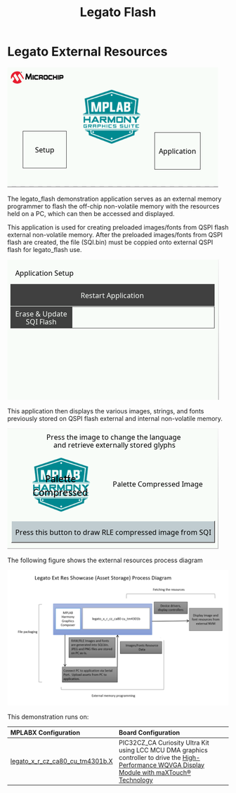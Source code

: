 ﻿---
parent: Example Applications
title: Legato Flash
nav_order: 4
---

# Legato External Resources

![](./../../images/IntroScreen.png)

The legato_flash demonstration application serves as an external memory programmer to flash the off-chip non-volatile memory with the resources held on a PC, which can then be accessed and displayed.

This application is used for creating preloaded images/fonts from QSPI flash external non-volatile memory. After the preloaded images/fonts from QSPI flash are created, the file (SQI.bin) must be coppied onto external QSPI flash for legato_flash use.

![](./../../images/SetupScreen.png)

This application then displays the various images, strings, and fonts previously stored on QSPI flash external and internal non-volatile memory.

![](./../../images/ApplicationScreen.png)

The following figure shows the external resources process diagram

![](./../../images/ExtResProcess.png)

This demonstration runs on:

|MPLABX Configuration|Board Configuration|
|:-------------------|:------------------|
|[legato_x_r_cz_ca80_cu_tm4301b.X](./firmware/legato_x_r_cz_ca80_cu_tm4301b.X/readme.md)|PIC32CZ_CA Curiosity Ultra Kit using LCC MCU DMA graphics controller to drive the [High-Performance WQVGA Display Module with maXTouch® Technology](https://www.microchip.com/DevelopmentTools/ProductDetails/PartNO/AC320005-4)|


 
